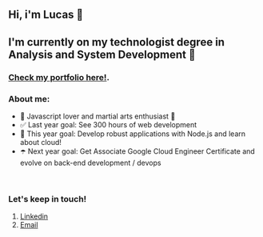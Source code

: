 ## Hi, i'm  Lucas 👋

## I'm currently on my technologist degree in Analysis and System Development 🍒

### <a href="https://pedroararipe.github.io/portfolio/" alt="personal portfolio" target="_blank" rel="noopener noreferrer">Check my portfolio here!</a>.

### About me:

- 🌱 Javascript lover and martial arts enthusiast 🌱
- ✅ Last year goal: See 300 hours of web development
- 🥅 This year goal: Develop robust applications with Node.js and learn about cloud!
- ☂️ Next year goal: Get Associate Google Cloud Engineer Certificate and evolve on back-end development / devops  

<br />

### Let's keep in touch!

1. [Linkedin][linkedin]
2. [Email][gmail]
<!-- [<img align="left" alt="codeSTACKr.com" width="22px" src=" https://raw.githubusercontent.com/iconic/open-iconic/master/svg/globe.svg" />][portfolio] -->
<!-- [<img align="left" alt="codeSTACKr.com" width="22px" src=" https://raw.githubusercontent.com/iconic/open-iconic/master/svg/globe.svg" />][email] -->
<!-- <a href="mailto:pedro.lucx@gmail.com"><img src="https://cdn.cdnlogo.com/logos/g/24/gmail-icon.svg" width="26px"></a> -->
<br />

[linkedin]: https://www.linkedin.com/in/pedro-lucas-araripe-silva-61724b20b/
[gmail]: pedro.lucx@gmail.com
